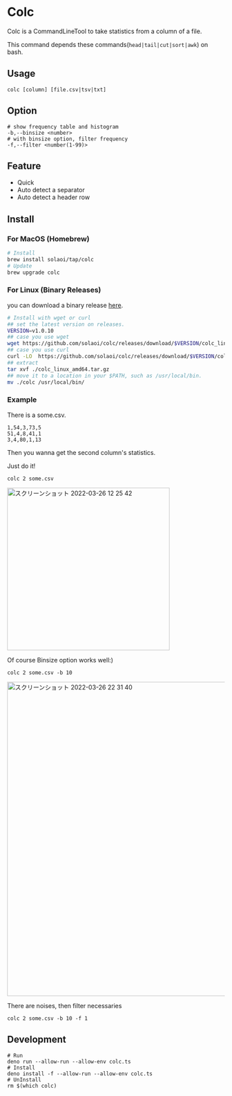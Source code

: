 # Colc

Colc is a CommandLineTool to take statistics from a column of a file.

This command depends these commands(`head|tail|cut|sort|awk`) on bash.

## Usage

```
colc [column] [file.csv|tsv|txt]
```

## Option

```
# show frequency table and histogram
-b,--binsize <number>
# with binsize option, filter frequency
-f,--filter <number(1-99)>
```

## Feature

- Quick
- Auto detect a separator
- Auto detect a header row

## Install

### For MacOS (Homebrew)

```sh
# Install
brew install solaoi/tap/colc
# Update
brew upgrade colc
```

### For Linux (Binary Releases)

you can download a binary release
[here](https://github.com/solaoi/colc/releases).

```sh
# Install with wget or curl
## set the latest version on releases.
VERSION=v1.0.10
## case you use wget
wget https://github.com/solaoi/colc/releases/download/$VERSION/colc_linux_amd64.tar.gz
## case you use curl
curl -LO  https://github.com/solaoi/colc/releases/download/$VERSION/colc_linux_amd64.tar.gz
## extract
tar xvf ./colc_linux_amd64.tar.gz
## move it to a location in your $PATH, such as /usr/local/bin.
mv ./colc /usr/local/bin/
```

### Example

There is a some.csv.

```
1,54,3,73,5
51,4,8,41,1
3,4,80,1,13
```

Then you wanna get the second column's statistics.

Just do it!

```
colc 2 some.csv
```

<img width="376" alt="スクリーンショット 2022-03-26 12 25 42" src="https://user-images.githubusercontent.com/46414076/160223042-11a0e17e-5cd7-4fba-9f97-313d504592d2.png">

Of course Binsize option works well:)

```
colc 2 some.csv -b 10
```

<img width="727" alt="スクリーンショット 2022-03-26 22 31 40" src="https://user-images.githubusercontent.com/46414076/160241857-1d81ff1f-07b4-4cdf-9ba2-c04b58393738.png">

There are noises, then filter necessaries

```
colc 2 some.csv -b 10 -f 1
```

## Development

```
# Run
deno run --allow-run --allow-env colc.ts
# Install
deno install -f --allow-run --allow-env colc.ts
# UnInstall
rm $(which colc)
```
